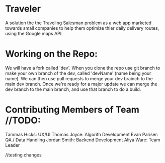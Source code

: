 # Traveler
A solution the the Traveling Salesman problem as a web app marketed towards small companies to help them optimize thier daily delivery routes, using the Google maps API.


# Working on the Repo:
We will have a fork called 'dev'. When you clone the repo use git branch to make your own branch of the dev, called 'devName' (name being your name). We can then use pull requests to merge your dev brainch to the main dev branch. Once we're ready for a major update we can merge the dev branch to the main branch, and use that branch to do a build.


# Contributing Members of Team //TODO:
Tammas Hicks: UX/UI
Thomas Joyce: Algorith Development
Evan Pariser: QA / Data Handling
Jordan Smith: Backend Development
Aliya Ware: Team Leader


//testing changes
